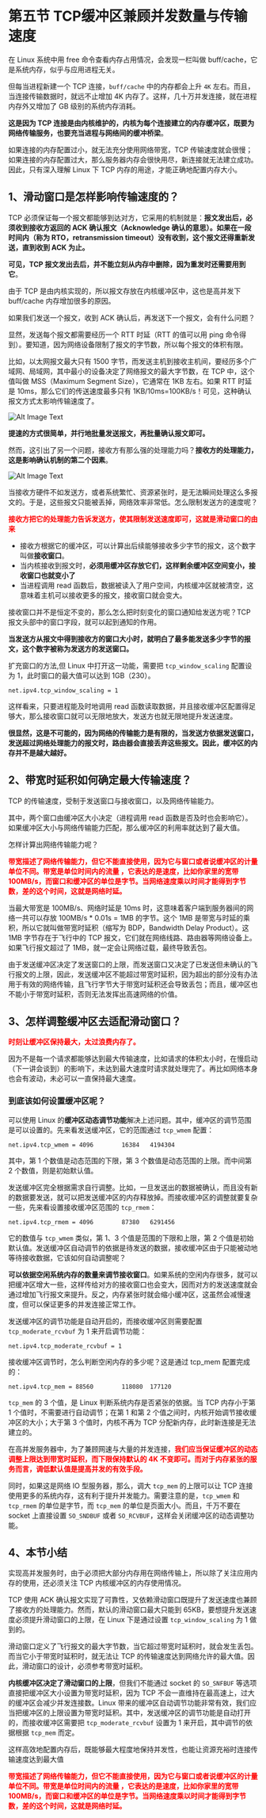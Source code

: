 # **第五节 TCP缓冲区兼顾并发数量与传输速度**


在 Linux 系统中用 free 命令查看内存占用情况，会发现一栏叫做 buff/cache，它是系统内存，似乎与应用进程无关。

但每当进程新建一个 TCP 连接，`buff/cache` 中的内存都会上升 `4K` 左右。而且，当连接传输数据时，就远不止增加 4K 内存了。这样，几十万并发连接，就在进程内存外又增加了 GB 级别的系统内存消耗。

**这是因为 TCP 连接是由内核维护的，内核为每个连接建立的内存缓冲区，既要为网络传输服务，也要充当进程与网络间的缓冲桥梁**。

如果连接的内存配置过小，就无法充分使用网络带宽，TCP 传输速度就会很慢；如果连接的内存配置过大，那么服务器内存会很快用尽，新连接就无法建立成功。因此，只有深入理解 Linux 下 TCP 内存的用途，才能正确地配置内存大小。

## **1、滑动窗口是怎样影响传输速度的？**

TCP 必须保证每一个报文都能够到达对方，它采用的机制就是：**报文发出后，必须收到接收方返回的 ACK 确认报文（Acknowledge 确认的意思）。如果在一段时间内（称为 RTO，retransmission timeout）没有收到，这个报文还得重新发送，直到收到 ACK 为止。**

**可见，TCP 报文发出去后，并不能立刻从内存中删除，因为重发时还需要用到它**。

由于 TCP 是由内核实现的，所以报文存放在内核缓冲区中，这也是高并发下 buff/cache 内存增加很多的原因。

如果我们发送一个报文，收到 ACK 确认后，再发送下一个报文，会有什么问题？

显然，发送每个报文都需要经历一个 RTT 时延（RTT 的值可以用 ping 命令得到）。要知道，因为网络设备限制了报文的字节数，所以每个报文的体积有限。

比如，以太网报文最大只有 1500 字节，而发送主机到接收主机间，要经历多个广域网、局域网，其中最小的设备决定了网络报文的最大字节数，在 TCP 中，这个值叫做 MSS（Maximum Segment Size），它通常在 1KB 左右。如果 RTT 时延是 10ms，那么它们的传送速度最多只有 1KB/10ms=100KB/s！可见，这种确认报文方式太影响传输速度了。

![Alt Image Text](../images/chap2_5_1.png "Body image")

**提速的方式很简单，并行地批量发送报文，再批量确认报文即可。**

然而，这引出了另一个问题，接收方有那么强的处理能力吗？**接收方的处理能力，这是影响确认机制的第二个因素**。

![Alt Image Text](../images/chap2_5_2.png "Body image")

当接收方硬件不如发送方，或者系统繁忙、资源紧张时，是无法瞬间处理这么多报文的。于是，这些报文只能被丢掉，网络效率非常低。怎么限制发送方的速度呢？

**<span style="color:red">接收方把它的处理能力告诉发送方，使其限制发送速度即可，这就是滑动窗口的由来</span>**

* 接收方根据它的缓冲区，可以计算出后续能够接收多少字节的报文，这个数字叫做**接收窗口**。
* 当内核接收到报文时，**必须用缓冲区存放它们，这样剩余缓冲区空间变小，接收窗口也就变小了**
* 当进程调用 read 函数后，数据被读入了用户空间，内核缓冲区就被清空，这意味着主机可以接收更多的报文，接收窗口就会变大。

接收窗口并不是恒定不变的，那么怎么把时刻变化的窗口通知给发送方呢？TCP 报文头部中的窗口字段，就可以起到通知的作用。

**当发送方从报文中得到接收方的窗口大小时，就明白了最多能发送多少字节的报文，这个数字被称为发送方的发送窗口。**

扩充窗口的方法,但 Linux 中打开这一功能，需要把 `tcp_window_scaling` 配置设为 1，此时窗口的最大值可以达到 1GB（230）。

```
net.ipv4.tcp_window_scaling = 1
```

这样看来，只要进程能及时地调用 read 函数读取数据，并且接收缓冲区配置得足够大，那么接收窗口就可以无限地放大，发送方也就无限地提升发送速度。

**很显然，这是不可能的，因为网络的传输能力是有限的，当发送方依据发送窗口，发送超过网络处理能力的报文时，路由器会直接丢弃这些报文。因此，缓冲区的内存并不是越大越好。**

## **2、带宽时延积如何确定最大传输速度？**

TCP 的传输速度，受制于发送窗口与接收窗口，以及网络传输能力。

其中，两个窗口由缓冲区大小决定（进程调用 read 函数是否及时也会影响它）。如果缓冲区大小与网络传输能力匹配，那么缓冲区的利用率就达到了最大值。

怎样计算出网络传输能力呢？

**<span style="color:red">带宽描述了网络传输能力，但它不能直接使用，因为它与窗口或者说缓冲区的计量单位不同。带宽是单位时间内的流量 ，它表达的是速度，比如你家里的宽带 100MB/s，而窗口和缓冲区的单位是字节。当网络速度乘以时间才能得到字节数，差的这个时间，这就是网络时延。</span>**

当最大带宽是 100MB/s、网络时延是 10ms 时，这意味着客户端到服务器间的网络一共可以存放 100MB/s * 0.01s = 1MB 的字节。这个 1MB 是带宽与时延的乘积，所以它就叫做带宽时延积（缩写为 BDP，Bandwidth Delay Product）。这 1MB 字节存在于飞行中的 TCP 报文，它们就在网络线路、路由器等网络设备上。如果飞行报文超过了 1MB，就一定会让网络过载，最终导致丢包。

由于发送缓冲区决定了发送窗口的上限，而发送窗口又决定了已发送但未确认的飞行报文的上限，因此，发送缓冲区不能超过带宽时延积，因为超出的部分没有办法用于有效的网络传输，且飞行字节大于带宽时延积还会导致丢包；而且，缓冲区也不能小于带宽时延积，否则无法发挥出高速网络的价值。

## **3、怎样调整缓冲区去适配滑动窗口？**

**<span style="color:red">时刻让缓冲区保持最大，太过浪费内存了。</span>**

因为不是每一个请求都能够达到最大传输速度，比如请求的体积太小时，在慢启动（下一讲会谈到）的影响下，未达到最大速度时请求就处理完了。再比如网络本身也会有波动，未必可以一直保持最大速度。

### **到底该如何设置缓冲区呢？**

可以使用 Linux 的**缓冲区动态调节功能**解决上述问题。其中，缓冲区的调节范围是可以设置的。先来看发送缓冲区，它的范围通过 `tcp_wmem` 配置：

```
net.ipv4.tcp_wmem = 4096        16384   4194304
```

其中，第 1 个数值是动态范围的下限，第 3 个数值是动态范围的上限。而中间第 2 个数值，则是初始默认值。

发送缓冲区完全根据需求自行调整。比如，一旦发送出的数据被确认，而且没有新的数据要发送，就可以把发送缓冲区的内存释放掉。而接收缓冲区的调整就要复杂一些，先来看设置接收缓冲区范围的 `tcp_rmem`：

```
net.ipv4.tcp_rmem = 4096        87380   6291456
```

它的数值与 `tcp_wmem` 类似，第 1、3 个值是范围的下限和上限，第 2 个值是初始默认值。发送缓冲区自动调节的依据是待发送的数据，接收缓冲区由于只能被动地等待接收数据，它该如何自动调整呢？

**可以依据空闲系统内存的数量来调节接收窗口**。如果系统的空闲内存很多，就可以把缓冲区增大一些，这样传给对方的接收窗口也会变大，因而对方的发送速度就会通过增加飞行报文来提升。反之，内存紧张时就会缩小缓冲区，这虽然会减慢速度，但可以保证更多的并发连接正常工作。


发送缓冲区的调节功能是自动开启的，而接收缓冲区则需要配置 `tcp_moderate_rcvbuf` 为 1 来开启调节功能：

```
net.ipv4.tcp_moderate_rcvbuf = 1
```

接收缓冲区调节时，怎么判断空闲内存的多少呢？这是通过 tcp_mem 配置完成的：

```
net.ipv4.tcp_mem = 88560        118080  177120
```

`tcp_mem` 的 3 个值，是 Linux 判断系统内存是否紧张的依据。当 TCP 内存小于第 1 个值时，不需要进行自动调节；在第 1 和第 2 个值之间时，内核开始调节接收缓冲区的大小；大于第 3 个值时，内核不再为 TCP 分配新内存，此时新连接是无法建立的。


在高并发服务器中，为了兼顾网速与大量的并发连接，**<span style="color:red">我们应当保证缓冲区的动态调整上限达到带宽时延积，而下限保持默认的 4K 不变即可。而对于内存紧张的服务而言，调低默认值是提高并发的有效手段。</span>**

同时，如果这是网络 IO 型服务器，那么，调大 `tcp_mem` 的上限可以让 TCP 连接使用更多的系统内存，这有利于提升并发能力。需要注意的是，`tcp_wmem` 和 `tcp_rmem` 的单位是字节，而 `tcp_mem` 的单位是页面大小。而且，千万不要在 socket 上直接设置 `SO_SNDBUF` 或者 `SO_RCVBUF`，这样会关闭缓冲区的动态调整功能。

## **4、本节小结**

实现高并发服务时，由于必须把大部分内存用在网络传输上，所以除了关注应用内存的使用，还必须关注 TCP 内核缓冲区的内存使用情况。

TCP 使用 ACK 确认报文实现了可靠性，又依赖滑动窗口既提升了发送速度也兼顾了接收方的处理能力。然而，默认的滑动窗口最大只能到 65KB，要想提升发送速度必须提升滑动窗口的上限，在 Linux 下是通过设置 `tcp_window_scaling` 为 1 做到的。


滑动窗口定义了飞行报文的最大字节数，当它超过带宽时延积时，就会发生丢包。而当它小于带宽时延积时，就无法让 TCP 的传输速度达到网络允许的最大值。因此，滑动窗口的设计，必须参考带宽时延积。

**内核缓冲区决定了滑动窗口的上限**，但我们不能通过 socket 的 `SO_SNFBUF` 等选项直接把缓冲区大小设置为带宽时延积，因为 TCP 不会一直维持在最高速上，过大的缓冲区会减少并发连接数。Linux 带来的缓冲区自动调节功能非常有效，我们应当把缓冲区的上限设置为带宽时延积。其中，发送缓冲区的调节功能是自动打开的，而接收缓冲区需要把 `tcp_moderate_rcvbuf` 设置为 1 来开启，其中调节的依据根据 `tcp_mem` 而定。

这样高效地配置内存后，既能够最大程度地保持并发性，也能让资源充裕时连接传输速度达到最大值

**<span style="color:red">带宽描述了网络传输能力，但它不能直接使用，因为它与窗口或者说缓冲区的计量单位不同。带宽是单位时间内的流量 ，它表达的是速度，比如你家里的宽带 100MB/s，而窗口和缓冲区的单位是字节。当网络速度乘以时间才能得到字节数，差的这个时间，这就是网络时延。</span>**